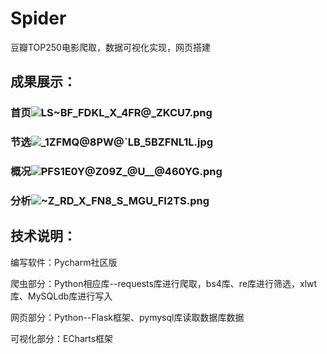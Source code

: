 # Spider
豆瓣TOP250电影爬取，数据可视化实现，网页搭建
## 成果展示：
### 首页![LS~BF_FDKL_X_4FR@_ZKCU7.png](https://i.loli.net/2021/11/06/kQd3D5gq9AXPWy6.png)
### 节选![_1ZFMQ@8PW@`LB_5BZFNL1L.jpg](https://i.loli.net/2021/11/06/62KsAaP3HQqSxDv.jpg)
### 概况![PFS1E0Y@Z09Z_@U__@460YG.png](https://i.loli.net/2021/11/06/bRaijrXoZMgm7FK.png)
### 分析![~Z_RD_X_FN8_S_MGU_FI2TS.png](https://i.loli.net/2021/11/06/crJkHKLnw6og84Z.png)
## 技术说明：
编写软件：Pycharm社区版


爬虫部分：Python相应库--requests库进行爬取，bs4库、re库进行筛选，xlwt库、MySQLdb库进行写入

网页部分：Python--Flask框架、pymysql库读取数据库数据

可视化部分：ECharts框架
